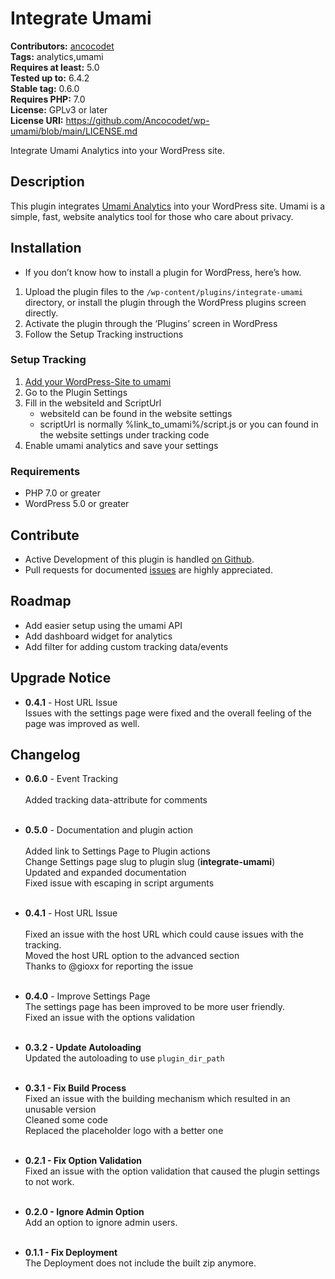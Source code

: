 # Integrate Umami #
**Contributors:** [ancocodet](https://github.com/Ancocodet) <br>
**Tags:** analytics,umami <br>
**Requires at least:** 5.0 <br>
**Tested up to:** 6.4.2 <br>
**Stable tag:** 0.6.0 <br>
**Requires PHP:** 7.0 <br>
**License:** GPLv3 or later <br>
**License URI:** https://github.com/Ancocodet/wp-umami/blob/main/LICENSE.md <br>

Integrate Umami Analytics into your WordPress site.

## Description ##

This plugin integrates [Umami Analytics](https://umami.is/) into your WordPress site.
Umami is a simple, fast, website analytics tool for those who care about privacy.

## Installation ##

* If you don’t know how to install a plugin for WordPress, here’s how.

1. Upload the plugin files to the `/wp-content/plugins/integrate-umami` directory, or install the plugin through the WordPress plugins screen directly.
2. Activate the plugin through the ‘Plugins’ screen in WordPress
3. Follow the Setup Tracking instructions

### Setup Tracking ###
1. [Add your WordPress-Site to umami](https://umami.is/docs/add-a-website)
2. Go to the Plugin Settings
3. Fill in the websiteId and ScriptUrl
   * websiteId can be found in the website settings
   * scriptUrl is normally %link_to_umami%/script.js or you can found in the website settings under tracking code
4. Enable umami analytics and save your settings

### Requirements ###
* PHP 7.0 or greater
* WordPress 5.0 or greater

## Contribute ##

* Active Development of this plugin is handled [on Github](https://github.com/Ancocodet/wp-umami).
* Pull requests for documented [issues](https://github.com/Ancocodet/wp-umami/issues) are highly appreciated.

## Roadmap ##

* Add easier setup using the umami API
* Add dashboard widget for analytics
* Add filter for adding custom tracking data/events

## Upgrade Notice ##

- **0.4.1** - Host URL Issue <br> 
Issues with the settings page were fixed and the overall feeling of the page was improved as well.

## Changelog ##

- **0.6.0** - Event Tracking<br>
<br>Added tracking data-attribute for comments
<br><br>

- **0.5.0** - Documentation and plugin action<br>
<br>Added link to Settings Page to Plugin actions
<br>Change Settings page slug to plugin slug (**integrate-umami**)
<br>Updated and expanded documentation
<br>Fixed issue with escaping in script arguments
<br><br>

- **0.4.1** - Host URL Issue <br>
<br>Fixed an issue with the host URL which could cause issues with the tracking.
<br>Moved the host URL option to the advanced section
<br>Thanks to @gioxx for reporting the issue
<br><br>

- **0.4.0** - Improve Settings Page <br> The settings page has been improved to be more user friendly.
<br>Fixed an issue with the options validation
<br><br> 
- **0.3.2 - Update Autoloading** <br> Updated the autoloading to use `plugin_dir_path`
<br><br>
- **0.3.1 - Fix Build Process** <br> Fixed an issue with the building mechanism which resulted in an unusable version
<br>Cleaned some code
<br>Replaced the placeholder logo with a better one
<br><br>
- **0.2.1 - Fix Option Validation** <br> Fixed an issue with the option validation that caused the plugin settings to not work.
<br><br>
- **0.2.0 - Ignore Admin Option** <br> Add an option to ignore admin users.
<br><br>
- **0.1.1 - Fix Deployment** <br> The Deployment does not include the built zip anymore.
